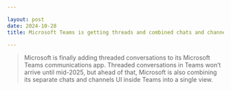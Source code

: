 ```yaml
---

layout: post
date: 2024-10-28
title: Microsoft Teams is getting threads and combined chats and channels

---
```


> Microsoft is finally adding threaded conversations to its Microsoft Teams communications app. Threaded conversations in Teams won’t arrive until mid-2025, but ahead of that, Microsoft is also combining its separate chats and channels UI inside Teams into a single view.